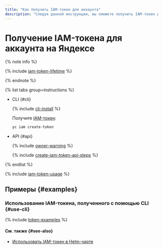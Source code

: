 ```yaml
---
title: "Как получить IAM-токен для аккаунта"
description: "Следуя данной инструкции, вы сможете получить IAM-токен для аккаунта."
---
```


# Получение IAM-токена для аккаунта на Яндексе

{% note info %}

{% include [iam-token-lifetime](../../../_includes/iam-token-lifetime.md) %}

{% endnote %}

{% list tabs group=instructions %}

- CLI {#cli}

  {% include [cli-install](../../../_includes/cli-install.md) %}

  Получите [IAM-токен](../../concepts/authorization/iam-token.md):

  ```bash
  yc iam create-token
  ```

- API {#api}

  {% include [owner-warning](../../../_includes/iam/owner-warning.md) %}

  {% include [create-iam-token-api-steps](../../../_includes/iam/create-iam-token-api-steps.md) %}

{% endlist %}

{% include [iam-token-usage](../../../_includes/iam-token-usage.md) %}

## Примеры {#examples}

### Использование IAM-токена, полученного с помощью CLI {#use-cli}

{% include [token-examples](../../../_includes/iam/iam-token-usage-examples.md) %}

#### См. также {#see-also}

* [Использовать IAM-токен в Helm-чарте](../../../container-registry/operations/helm-chart/helm-chart-push.md)